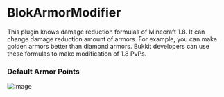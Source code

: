 # BlokArmorModifier
This plugin knows damage reduction formulas of Minecraft 1.8. It can change damage reduction amount of armors. For example, you can make golden armors better than diamond armors. Bukkit developers can use these formulas to make modification of 1.8 PvPs.

### Default Armor Points
![image](https://user-images.githubusercontent.com/36128276/175134369-005f0719-f204-4cc2-85aa-b37a3eafb8dd.png)
